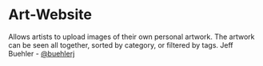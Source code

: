 # Art-Website
Allows artists to upload images of their own personal artwork. The artwork can be seen all together, sorted by category, or filtered by tags.
Jeff Buehler - [@buehlerj](/../../buehlerj)
